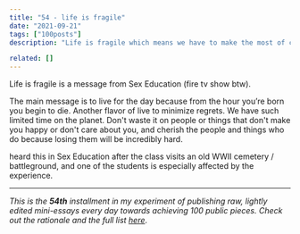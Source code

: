 ```yaml
---
title: "54 - life is fragile"
date: "2021-09-21"
tags: ["100posts"]
description: "Life is fragile which means we have to make the most of cherishing the people we love and pursuing the things that give us energy."

related: []
---
```

Life is fragile is a message from Sex Education (fire tv show btw).

The main message is to live for the day because from the hour you’re born you begin to die. Another flavor of live to minimize regrets. We have such limited time on the planet. Don't waste it on people or things that don't make you happy or don't care about you, and cherish the people and things who do because losing them will be incredibly hard.

heard this in Sex Education after the class visits an old WWII cemetery / battleground, and one of the students is especially affected by the experience.

---

*This is the **54th** installment in my experiment of publishing raw, lightly edited mini-essays every day towards achieving 100 public pieces. Check out the rationale and the full list [here](https://www.spencerchang.me/experiments/100posts/)*.


